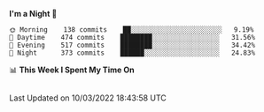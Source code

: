 <!--START_SECTION:waka-->
**I'm a Night 🦉** 

```text
🌞 Morning    138 commits    ██░░░░░░░░░░░░░░░░░░░░░░░   9.19% 
🌆 Daytime    474 commits    ████████░░░░░░░░░░░░░░░░░   31.56% 
🌃 Evening    517 commits    ████████░░░░░░░░░░░░░░░░░   34.42% 
🌙 Night      373 commits    ██████░░░░░░░░░░░░░░░░░░░   24.83%

```


📊 **This Week I Spent My Time On** 

```text
```


 Last Updated on 10/03/2022 18:43:58 UTC
<!--END_SECTION:waka-->
